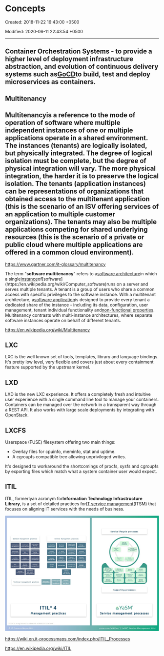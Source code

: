 # Concepts

Created: 2018-11-22 16:43:00 +0500

Modified: 2020-06-11 22:43:54 +0500

---

## Container Orchestration Systems - to provide a higher level of deployment infrastructure abstraction, and evolution of continuous delivery systems such as[GoCD](https://www.gocd.org/kubernetes/?gclid=EAIaIQobChMIwu-o1_3E2gIVjcVkCh3XUAkoEAAYASAAEgJPQ_D_BwE)to build, test and deploy microservices as containers.

## Multitenancy

## Multitenancyis a reference to the mode of operation of software where multiple independent instances of one or multiple applications operate in a shared environment. The instances (tenants) are logically isolated, but physically integrated. The degree of logical isolation must be complete, but the degree of physical integration will vary. The more physical integration, the harder it is to preserve the logical isolation. The tenants (application instances) can be representations of organizations that obtained access to the multitenant application (this is the scenario of an ISV offering services of an application to multiple customer organizations). The tenants may also be multiple applications competing for shared underlying resources (this is the scenario of a private or public cloud where multiple applications are offered in a common cloud environment).

<https://www.gartner.com/it-glossary/multitenancy>

The term "**software multitenancy**" refers to a[software architecture](https://en.wikipedia.org/wiki/Software_architecture)in which a single[instance](https://en.wikipedia.org/wiki/Instance_(computer_science))of[software](https://en.wikipedia.org/wiki/Computer_software)runs on a server and serves multiple tenants. A tenant is a group of users who share a common access with specific privileges to the software instance. With a multitenant architecture, a[software application](https://en.wikipedia.org/wiki/Application_software)is designed to provide every tenant a dedicated share of the instance - including its data, configuration, user management, tenant individual functionality and[non-functional properties](https://en.wikipedia.org/wiki/Non-functional_requirement). Multitenancy contrasts with multi-instance architectures, where separate software instances operate on behalf of different tenants.

<https://en.wikipedia.org/wiki/Multitenancy>

## LXC

LXC is the well known set of tools, templates, library and language bindings. It's pretty low level, very flexible and covers just about every containment feature supported by the upstream kernel.

## LXD

LXD is the new LXC experience. It offers a completely fresh and intuitive user experience with a single command line tool to manage your containers. Containers can be managed over the network in a transparent way through a REST API. It also works with large scale deployments by integrating with OpenStack.

## LXCFS

Userspace (FUSE) filesystem offering two main things:
-   Overlay files for cpuinfo, meminfo, stat and uptime.
-   A cgroupfs compatible tree allowing unprivileged writes.

It's designed to workaround the shortcomings of procfs, sysfs and cgroupfs by exporting files which match what a system container user would expect.

## ITIL

ITIL, formerlyan acronym for**Information Technology Infrastructure Library**, is a set of detailed practices for[IT service management](https://en.wikipedia.org/wiki/IT_service_management)(ITSM) that focuses on aligning IT services with the needs of business.

![](../../media/DevOps-DevOps-Concepts-image1.jpg)

<https://wiki.en.it-processmaps.com/index.php/ITIL_Processes>

<https://en.wikipedia.org/wiki/ITIL>

